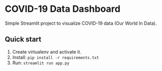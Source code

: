 # COVID-19 Data Dashboard

Simple Streamlit project to visualize COVID-19 data (Our World In Data).

## Quick start
1. Create virtualenv and activate it.
2. Install: `pip install -r requirements.txt`
3. Run: `streamlit run app.py`
